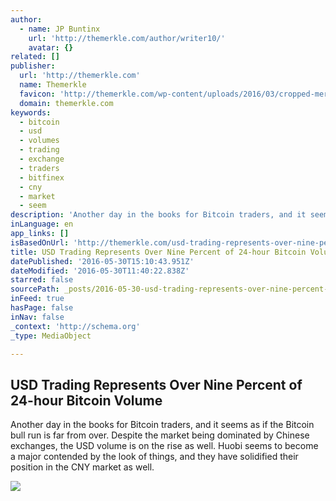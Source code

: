 ```yaml
---
author:
  - name: JP Buntinx
    url: 'http://themerkle.com/author/writer10/'
    avatar: {}
related: []
publisher:
  url: 'http://themerkle.com'
  name: Themerkle
  favicon: 'http://themerkle.com/wp-content/uploads/2016/03/cropped-merkle-white-1-192x192.png'
  domain: themerkle.com
keywords:
  - bitcoin
  - usd
  - volumes
  - trading
  - exchange
  - traders
  - bitfinex
  - cny
  - market
  - seem
description: 'Another day in the books for Bitcoin traders, and it seems as if the Bitcoin bull run is far from over. Despite the market being dominated by Chinese exchanges, the USD volume is on the rise as well. Huobi seems to become a major contended by the look of things, and they have solidified their position in the CNY market as well.'
inLanguage: en
app_links: []
isBasedOnUrl: 'http://themerkle.com/usd-trading-represents-over-nine-percent-of-24-hour-bitcoin-volume/'
title: USD Trading Represents Over Nine Percent of 24-hour Bitcoin Volume
datePublished: '2016-05-30T15:10:43.951Z'
dateModified: '2016-05-30T11:40:22.838Z'
starred: false
sourcePath: _posts/2016-05-30-usd-trading-represents-over-nine-percent-of-24-hour-bitcoin.md
inFeed: true
hasPage: false
inNav: false
_context: 'http://schema.org'
_type: MediaObject

---
```

<article style=""><h1>USD Trading Represents Over Nine Percent of 24-hour Bitcoin Volume</h1><p>Another day in the books for Bitcoin traders, and it seems as if the Bitcoin bull run is far from over. Despite the market being dominated by Chinese exchanges, the USD volume is on the rise as well. Huobi seems to become a major contended by the look of things, and they have solidified their position in the CNY market as well.</p><img src="http://themerkle.com/wp-content/uploads/2016/05/shutterstock_229029073.jpg" /></article>